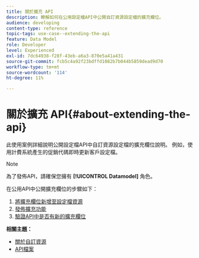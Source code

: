```yaml
---
title: 關於擴充 API
description: 瞭解如何在公用設定檔API中公開自訂資源設定檔的擴充欄位。
audience: developing
content-type: reference
topic-tags: use-case--extending-the-api
feature: Data Model
role: Developer
level: Experienced
exl-id: 7dc64938-f28f-43eb-a6a3-870e5a41a431
source-git-commit: fcb5c4a92f23bdffd1082b7b044b5859dead9d70
workflow-type: tm+mt
source-wordcount: '114'
ht-degree: 11%

---
```


# 關於擴充 API{#about-extending-the-api}

此使用案例詳細說明公開設定檔API中自訂資源設定檔的擴充欄位說明。 例如，使用計費系統產生的促銷代碼即時更新客戶設定檔。

>[!NOTE]
>
>為了發佈API，請確保您擁有 **[!UICONTROL Datamodel]** 角色。

在公用API中公開擴充欄位的步驟如下：

1. [將擴充欄位新增至設定檔資源](../../developing/using/step-1--add-extension-fields-to-the-profile-resource.md)
1. [發佈擴充功能](../../developing/using/step-2--publish-the-extension.md)
1. [驗證API中是否有新的擴充欄位](../../developing/using/step-3--verify-the-extension.md)

**相關主題：**

* [關於自訂資源](../../developing/using/data-model-concepts.md)
* [API檔案](../../api/using/get-started-apis.md)
